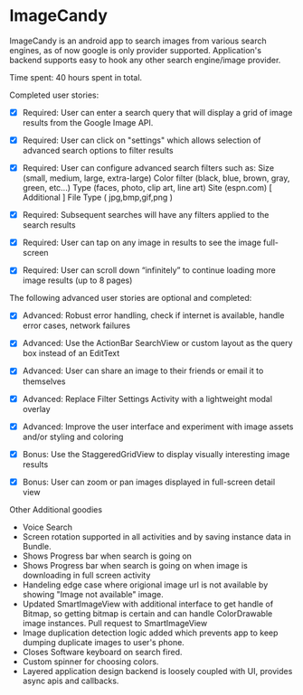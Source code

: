 ImageCandy
===========
ImageCandy is an android app to search images from various search engines, as of now google is only provider supported.
Application's backend supports easy to hook any other search engine/image provider.

Time spent: 40 hours spent in total.

Completed user stories:

 * [x] Required: User can enter a search query that will display a grid of image results from the Google Image API.
 * [x] Required: User can click on "settings" which allows selection of advanced search options to filter results
 * [x] Required: User can configure advanced search filters such as:
          Size (small, medium, large, extra-large)
          Color filter (black, blue, brown, gray, green, etc...)
          Type (faces, photo, clip art, line art)
          Site (espn.com)
          [ Additional ] File Type ( jpg,bmp,gif,png )

* [x] Required: Subsequent searches will have any filters applied to the search results
* [x] Required: User can tap on any image in results to see the image full-screen
* [x] Required: User can scroll down “infinitely” to continue loading more image results (up to 8 pages)
 

The following advanced user stories are optional and completed:

* [x] Advanced: Robust error handling, check if internet is available, handle error cases, network failures
* [x] Advanced: Use the ActionBar SearchView or custom layout as the query box instead of an EditText
* [x] Advanced: User can share an image to their friends or email it to themselves
* [x] Advanced: Replace Filter Settings Activity with a lightweight modal overlay
* [x] Advanced: Improve the user interface and experiment with image assets and/or styling and coloring

* [x] Bonus: Use the StaggeredGridView to display visually interesting image results
* [x] Bonus: User can zoom or pan images displayed in full-screen detail view



Other Additional goodies 
* Voice Search
* Screen rotation supported in all activities and by saving instance data in Bundle.
* Shows Progress bar when search is going on
* Shows Progress bar when search is going on when image is downloading in full screen activity
* Handeling edge case where origional image url is not available by showing "Image not available" image.
* Updated SmartImageView with additional interface to get handle of Bitmap, so getting bitmap is certain and can handle ColorDrawable image instances.
  Pull request to SmartImageView
* Image duplication detection logic added which prevents app to keep dumping duplicate images to user's phone.
* Closes Software keyboard on search fired.
* Custom spinner for choosing colors.
* Layered application design backend is loosely coupled with UI, provides async apis and callbacks.
